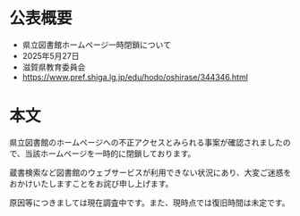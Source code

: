 # 公表概要
- 県立図書館ホームページ一時閉鎖について
- 2025年5月27日
- 滋賀県教育委員会
- https://www.pref.shiga.lg.jp/edu/hodo/oshirase/344346.html

# 本文
県立図書館のホームページへの不正アクセスとみられる事案が確認されましたので、当該ホームページを一時的に閉鎖しております。

蔵書検索など図書館のウェブサービスが利用できない状況にあり、大変ご迷惑をおかけいたしますことをお詫び申し上げます。

原因等につきましては現在調査中です。また、現時点では復旧時間は未定です。
